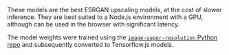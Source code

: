 These models are the best ESRGAN upscaling models, at the cost of slower inference. They are best suited to a Node.js environment with a GPU, although can be used in the browser with significant latency.

The model weights were trained using the [`image-super-resolution` Python repo](https://github.com/idealo/image-super-resolution) and subsequently converted to Tensorflow.js models.
